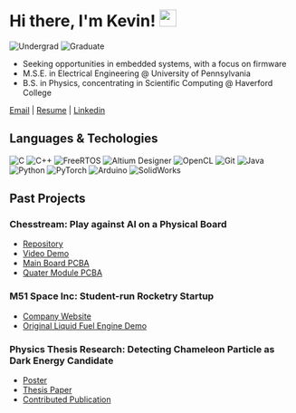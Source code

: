 <!--
**jsang99/jsang99** is a ✨ _special_ ✨ repository because its `README.md` (this file) appears on your GitHub profile.

Here are some ideas to get you started:

- 🔭 I’m currently working on ...
- 🌱 I’m currently learning ...
- 👯 I’m looking to collaborate on ...
- 🤔 I’m looking for help with ...
- 💬 Ask me about ...
- 📫 How to reach me: ...
- 😄 Pronouns: ...
- ⚡ Fun fact: ...
-->
# Hi there, I'm Kevin! <img src="https://raw.githubusercontent.com/MartinHeinz/MartinHeinz/master/wave.gif" width="30px">

![Undergrad](https://img.shields.io/badge/Undergrad-Haverford-blue)
![Graduate](https://img.shields.io/badge/Graduate-UPenn-blue)

- Seeking opportunities in embedded systems, with a focus on firmware
- M.S.E. in Electrical Engineering @ University of Pennsylvania
- B.S. in Physics, concentrating in Scientific Computing @ Haverford College

[Email](mailto:kjsang@seas.upenn.edu) | [Resume](https://drive.google.com/file/d/1hH7Dx-4qD88jN5cjt_YfgIFtxJmmjQoK/view?usp=sharing) | [Linkedin](https://www.linkedin.com/in/kevinjiyansang/)

## Languages & Techologies


![C](https://img.shields.io/badge/-C-000?&logo=C)
![C++](https://img.shields.io/badge/-C++-000?&logo=c%2b%2b)
![FreeRTOS](https://img.shields.io/badge/-FreeRTOS-000)
![Altium Designer](https://img.shields.io/badge/Altium%20Designer-000?&logo=altium%20designer)
![OpenCL](https://img.shields.io/badge/-OpenCL-000)
![Git](https://img.shields.io/badge/-git-000?&logo=git)
![Java](https://img.shields.io/badge/Java-000?logo=openjdk)
![Python](https://img.shields.io/badge/-Python-000?&logo=Python)
![PyTorch](https://img.shields.io/badge/-PyTorch-000?&logo=PyTorch)
![Arduino](https://img.shields.io/badge/-Arduino-000?&logo=arduino)
![SolidWorks](https://img.shields.io/badge/-SolidWorks-000?&logo=dassaultsystemes)

## Past Projects

### Chesstream: Play against AI on a Physical Board
- [Repository](https://github.com/jsang99/Chesstream/) 
- [Video Demo](https://youtu.be/DB6ynQ7qNNc)
- [Main Board PCBA](https://365.altium.com/files/D4E06251-FFA3-47C6-89CF-CEFF8A098985)
- [Quater Module PCBA](https://365.altium.com/files/D596A9AF-ADFE-4079-915E-C864F213AB50)


### M51 Space Inc: Student-run Rocketry Startup
- [Company Website](https://m51space.com/)
- [Original Liquid Fuel Engine Demo](https://youtu.be/NHitH4MeTWI?si=OtEthjJ_owiuofAG)

### Physics Thesis Research: Detecting Chameleon Particle as Dark Energy Candidate
- [Poster](https://drive.google.com/file/d/1nrbFbMJJjI5SH0QynE-FEA3jQHkwss82/view?usp=drive_link)
- [Thesis Paper](https://drive.google.com/file/d/1sloMNLD67tRkuTIOemdkO8pN5n-7sdYM/view?usp=drive_link)
- [Contributed Publication](https://arxiv.org/pdf/2201.12372.pdf)
